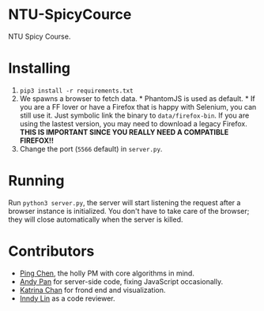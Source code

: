 # NTU-SpicyCource
NTU Spicy Course.

# Installing
  1. `pip3 install -r requirements.txt`
  2. We spawns a browser to fetch data.
    * PhantomJS is used as default.
    * If you are a FF lover or have a Firefox that is happy with Selenium, you can still use it. Just symbolic link the binary to `data/firefox-bin`. If you are using the lastest version, you may need to download a legacy Firefox. **THIS IS IMPORTANT SINCE YOU REALLY NEED A COMPATIBLE FIREFOX!!**
  3. Change the port (`5566` default) in `server.py`.

# Running
Run `python3 server.py`, the server will start listening the request after a browser instance is initialized. You don't have to take care of the browser; they will close automatically when the server is killed.

# Contributors
  * [Ping Chen](https://github.com/artistic709), the holly PM with core algorithms in mind.
  * [Andy Pan](https://github.com/andy0130tw) for server-side code, fixing JavaScript occasionally.
  * [Katrina Chan](https://github.com/katrina376) for frond end and visualization.
  * [Inndy Lin](https://github.com/Inndy) as a code reviewer.
